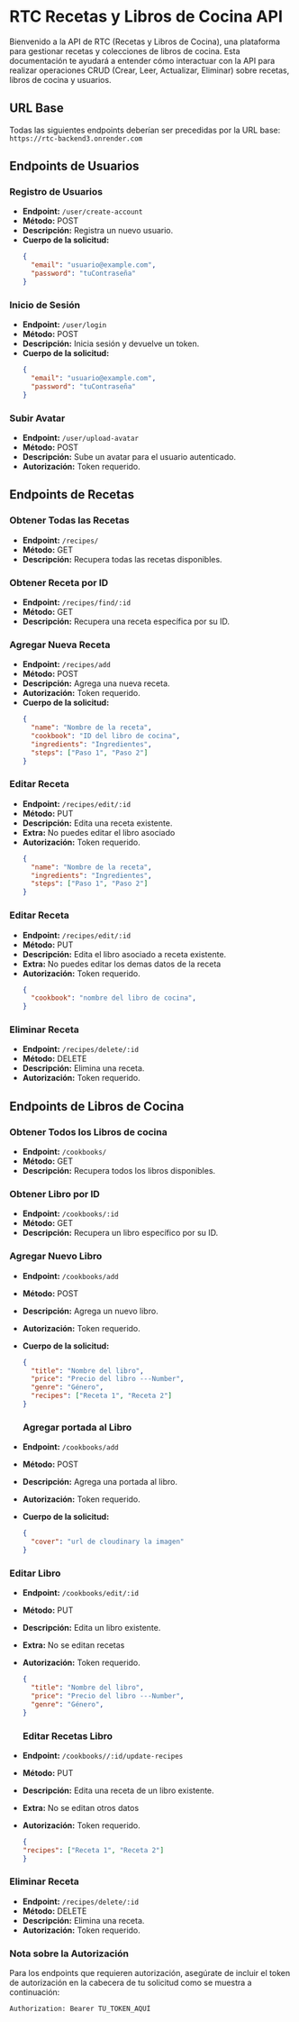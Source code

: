 
# RTC Recetas y Libros de Cocina API

Bienvenido a la API de RTC (Recetas y Libros de Cocina), una plataforma para gestionar recetas y colecciones de libros de cocina. Esta documentación te ayudará a entender cómo interactuar con la API para realizar operaciones CRUD (Crear, Leer, Actualizar, Eliminar) sobre recetas, libros de cocina y usuarios.

## URL Base

Todas las siguientes endpoints deberían ser precedidas por la URL base: `https://rtc-backend3.onrender.com`

## Endpoints de Usuarios

### Registro de Usuarios

- **Endpoint:** `/user/create-account`
- **Método:** POST
- **Descripción:** Registra un nuevo usuario.
- **Cuerpo de la solicitud:**
  ```json
  {
    "email": "usuario@example.com",
    "password": "tuContraseña"
  }
  ```

### Inicio de Sesión

- **Endpoint:** `/user/login`
- **Método:** POST
- **Descripción:** Inicia sesión y devuelve un token.
- **Cuerpo de la solicitud:**
  ```json
  {
    "email": "usuario@example.com",
    "password": "tuContraseña"
  }
  ```

### Subir Avatar

- **Endpoint:** `/user/upload-avatar`
- **Método:** POST
- **Descripción:** Sube un avatar para el usuario autenticado.
- **Autorización:** Token requerido.

## Endpoints de Recetas

### Obtener Todas las Recetas

- **Endpoint:** `/recipes/`
- **Método:** GET
- **Descripción:** Recupera todas las recetas disponibles.

### Obtener Receta por ID

- **Endpoint:** `/recipes/find/:id`
- **Método:** GET
- **Descripción:** Recupera una receta específica por su ID.

### Agregar Nueva Receta

- **Endpoint:** `/recipes/add`
- **Método:** POST
- **Descripción:** Agrega una nueva receta.
- **Autorización:** Token requerido.
- **Cuerpo de la solicitud:**
  ```json
  {
    "name": "Nombre de la receta",
    "cookbook": "ID del libro de cocina",
    "ingredients": "Ingredientes",
    "steps": ["Paso 1", "Paso 2"]
  }
  ```

### Editar Receta

- **Endpoint:** `/recipes/edit/:id`
- **Método:** PUT
- **Descripción:** Edita una receta existente.
- **Extra:** No puedes editar el libro asociado
- **Autorización:** Token requerido.
  ```json
  {
    "name": "Nombre de la receta",
    "ingredients": "Ingredientes",
    "steps": ["Paso 1", "Paso 2"]
  }
  ```

### Editar Receta

- **Endpoint:** `/recipes/edit/:id`
- **Método:** PUT
- **Descripción:** Edita el libro asociado a receta existente.
- **Extra:** No puedes editar los demas datos de la receta
- **Autorización:** Token requerido.
  ```json
  {
    "cookbook": "nombre del libro de cocina",
  }
  ```
### Eliminar Receta

- **Endpoint:** `/recipes/delete/:id`
- **Método:** DELETE
- **Descripción:** Elimina una receta.
- **Autorización:** Token requerido.


## Endpoints de Libros de Cocina

### Obtener Todos los Libros de cocina

- **Endpoint:** `/cookbooks/`
- **Método:** GET
- **Descripción:** Recupera todos los libros disponibles.

### Obtener Libro por ID

- **Endpoint:** `/cookbooks/:id`
- **Método:** GET
- **Descripción:** Recupera un libro específico por su ID.

### Agregar Nuevo Libro

- **Endpoint:** `/cookbooks/add`
- **Método:** POST
- **Descripción:** Agrega un nuevo libro.
- **Autorización:** Token requerido.
- **Cuerpo de la solicitud:**
  ```json
  {
    "title": "Nombre del libro",
    "price": "Precio del libro ---Number",
    "genre": "Género",
    "recipes": ["Receta 1", "Receta 2"]
  }
  ```
  ### Agregar portada al Libro

- **Endpoint:** `/cookbooks/add`
- **Método:** POST
- **Descripción:** Agrega una portada al libro.
- **Autorización:** Token requerido.
- **Cuerpo de la solicitud:**
  ```json
  {
    "cover": "url de cloudinary la imagen"
  }
  ```

### Editar Libro

- **Endpoint:** `/cookbooks/edit/:id`
- **Método:** PUT
- **Descripción:** Edita un libro existente.
- **Extra:** No se editan recetas
- **Autorización:** Token requerido.
  ```json
  {
    "title": "Nombre del libro",
    "price": "Precio del libro ---Number",
    "genre": "Género",
  }
  ```

  ### Editar Recetas Libro

- **Endpoint:** `/cookbooks//:id/update-recipes`
- **Método:** PUT
- **Descripción:** Edita una receta de un libro existente.
- **Extra:** No se editan otros datos
- **Autorización:** Token requerido.
  ```json
  {
  "recipes": ["Receta 1", "Receta 2"]
  }
  ```

### Eliminar Receta

- **Endpoint:** `/recipes/delete/:id`
- **Método:** DELETE
- **Descripción:** Elimina una receta.
- **Autorización:** Token requerido.


### Nota sobre la Autorización

Para los endpoints que requieren autorización, asegúrate de incluir el token de autorización en la cabecera de tu solicitud como se muestra a continuación:

```
Authorization: Bearer TU_TOKEN_AQUÍ
```